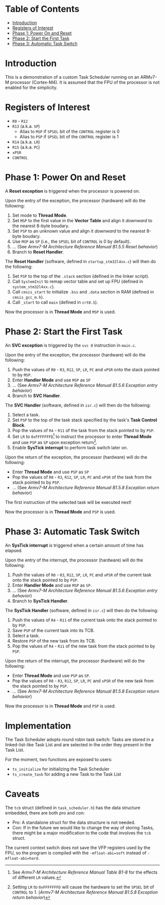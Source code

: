 # Table of Contents
- [Introduction](#introduction)
- [Registers of Interest](#registers-of-interest)
- [Phase 1: Power On and Reset](#phase-1-power-on-and-reset)
- [Phase 2: Start the First Task](#phase-2-start-the-first-task)
- [Phase 3: Automatic Task Switch](#phase-3-automatic-task-switch)

# Introduction
This is a demonstration of a custom Task Scheduler running on an ARMv7-M processor (Cortex-M4). It is assumed that the FPU of the processor is not enabled for the simplicity.

# Registers of Interest
- `R0` - `R12`
- `R13` (a.k.a. `SP`)
    - Alias to `MSP` if `SPSEL` bit of the `CONTROL` register is 0
    - Alias to `PSP` if `SPSEL` bit of the `CONTROL` register is 1
- `R14` (a.k.a. `LR`)
- `R15` (a.k.a. `PC`)
- `xPSR`
- `CONTROL`

# Phase 1: Power On and Reset
A **Reset exception** is triggered when the processor is powered on. 

Upon the entry of the exception, the processor (hardware) will do the following:
1. Set mode to **Thread Mode**.
2. Set `MSP` to the first value in the **Vector Table** and align it *downward* to the nearest 8-byte boudary.
3. Set `PSP` to an unknown value and align it *downward* to the nearest 8-byte boudary.
4. Use `MSP` as `SP` (i.e., the `SPSEL` bit of `CONTROL` is 0 by default).
5. ... (See *Armv7-M Architecture Reference Manual B1.5.5 Reset behavior*)
6. Branch to **Reset Handler**.

The **Reset Handler** (software, defined in `startup_stm32l4xx.c`) will then do the following:
1. Set `PSP` to the top of the `.stack` section (defined in the linker script). 
2. Call `SystemInit` to remap vector table and set up FPU  (defined in `system_stm32l4xx.c`).
3. Call `cmsis_start` to initialize `.bss` and `.data` section in RAM (defined in `cmsis_gcc_m.h`).
4. Call `_start` to call `main` (defined in `crt0.S`).

Now the processor is in **Thread Mode** and `MSP` is used.


# Phase 2: Start the First Task
An **SVC exception** is triggered by the `svc 0` instruction in `main.c`.

Upon the entry of the exception, the processor (hardware) will do the following:
1. Push the values of `R0` - `R3`, `R12`, `SP`, `LR`, `PC` and `xPSR` onto the stack pointed to by `MSP`.
2. Enter **Handler Mode** and use `MSP` as `SP`
3. ... (See *Armv7-M Architecture Reference Manual B1.5.6 Exception entry behavior*)
4. Branch to **SVC Handler**.

The **SVC Handler** (software, defined in `isr.c`) will then do the following:
1. Select a task.
2. Set `PSP` to the top of the task stack specified by the task's **Task Control Block**.
3. Pop the values of `R4` - `R11` of the task from the stack pointed to by `PSP`.
4. Set `LR` to `0xFFFFFFFD`[^1] to instruct the processor to enter **Thread Mode** and use `PSP` as `SP` upon exception return[^2].
5. Enable **SysTick interrupt** to perform task switch later on.
[^1]: See *Armv7-M Architecture Reference Manual Table B1-8* for the effects of different `LR` values.
[^2]: Setting `LR` to `0xFFFFFFFD` will cause the hardware to set the `SPSEL` bit of `CONTROL` to 1. (*Armv7-M Architecture Reference Manual B1.5.8 Exception return behavior*)

Upon the return of the exception, the processor (hardware) will do the following:
- Enter **Thread Mode** and use `PSP` as `SP`
- Pop the values of `R0` - `R3`, `R12`, `SP`, `LR`, `PC` and `xPSR` of the task from the stack pointed to by `PSP`.
- ... (See *Armv7-M Architecture Reference Manual B1.5.8 Exception return behavior*)

The first instruction of the selected task will be executed next!

Now the processor is in **Thread Mode** and `PSP` is used.


# Phase 3: Automatic Task Switch
An **SysTick interrupt** is triggered when a certain amount of time has elapsed.

Upon the entry of the interrupt, the processor (hardware) will do the following:
1. Push the values of `R0` - `R3`, `R12`, `SP`, `LR`, `PC` and `xPSR` of the current task onto the stack pointed to by `PSP`.
2. Enter **Handler Mode** and use `MSP` as `SP`.
3. ... (See *Armv7-M Architecture Reference Manual B1.5.6 Exception entry behavior*)
4. Branch to **SysTick Handler**.

The **SysTick Handler** (software, defined in `isr.c`) will then do the following:
1. Push the values of `R4` - `R11` of the current task onto the stack pointed to by `PSP`.
2. Save `PSP` of the current task into its TCB.
3. Select a task.
4. Restore `PSP` of the new task from its TCB.
5. Pop the values of `R4` - `R11` of the new task from the stack pointed to by `PSP`.

Upon the return of the interrupt, the processor (hardware) will do the following:
- Enter **Thread Mode** and use `PSP` as `SP`.
- Pop the values of `R0` - `R3`, `R12`, `SP`, `LR`, `PC` and `xPSR` of the new task from the stack pointed to by `PSP`.
- ... (See *Armv7-M Architecture Reference Manual B1.5.8 Exception return behavior*)

Now the processor is in **Thread Mode** and `PSP` is used.

# Implementation
The Task Scheduler adopts round robin task switch: Tasks are stored in a linked-list-like Task List and are selected in the order they present in the Task List.

For the moment, two functions are exposed to users:
- `ts_initialize` for initializing the Task Scheduler
- `ts_create_task` for adding a new Task to the Task List

# Caveats
The `tcb` struct (defined in `task_scheduler.h`) has the data structure embedded, there are both pro and con:
- Pro: A standalone struct for the data structure is not needed.
- Con: If in the future we would like to change the way of storing Tasks, there might be a major modification to the code that involves the `tcb` struct.

The current context switch does not save the VFP registers used by the FPU, so the program is compiled with the `-mfloat-abi=soft` instead of `-mfloat-abi=hard`.